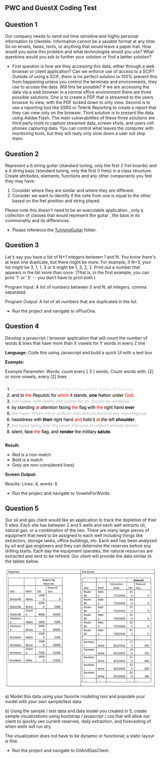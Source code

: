 ## PWC and GuestX Coding Test
## Question 1
<p>Our company needs to send out time sensitive and highly personal information to clientele.
Information cannot be a savable format at any time. So no emails, faxes, texts, or anything that
would leave a paper trail. How would you solve this problem and what technologies would you
use? What questions would you ask to further your solution or find a better solution?</p>

- First question is how are they accessing this data, either through a web browser or client application? Can we enforce 
use of access to a SCIF? Outside of using a SCIF, there is no perfect solution to 100% prevent this from happening unless 
you control the terminals and environments, they use to access the data. Will this be possible? If we are accessing the 
data via a web browser in a normal office environment there are three possible solutions. One is to create a PDF that is 
streamed to the users browser to view, with the PDF locked down to only view. Second is to use a reporting tool like 
SSRS or Telerik Reporting to create a report that they can view only on the browser. Third solution is to present the data 
using Adobe Flash. The main vulnerabilities of these three solutions are third party tools to capture streamed data, 
screen shots, and users cell phones capturing data. Ypu can control what leaves the computer with monitoring tools, 
but they will realy only slow down a user not stop them.

## Question 2
<p>Represent a 6 string guitar (standard tuning, only the first 2 fret boards) and a 4 string bass
(standard tuning, only the first 3 frets) in a class structure. Create attributes, elements, functions
and any other components you feel they may have.</p>

1. Consider where they are similar and where they are different.
2. Consider we want to identify if the note from one is equal to the other based on the fret
position and string played.

<p>Please note this doesn’t need to be an executable application , only a collection of classes that
would represent the guitar , the bass in its commonality and its differences.</p>

- Please reference the [TunningGuitar](https://github.com/jbcirs/GuestXCodeTest/tree/master/TunningGuitar) folder.

## Question 3
<p>Let's say you have a list of N+1 integers between 1 and N. You know there's at least one
duplicate, but there might be more. For example, if N=3, your list might be 3, 1, 1, 3 or it might
be 1, 3, 2, 2. Print out a number that appears in the list more than once. (That is, in the first
example, you can print '1' or '3' -- you don't have to print both.)</p>

<p>Program Input: A list of numbers between 0 and N, all integers, comma separated.</p>
<p>Program Output: A list of all numbers that are duplicated in the list.</p>

- Run the project and navigate to nPlusOne.


## Question 4
<p>Develop a javascript / browser application that will count the number of words & lines that have
more than X vowels for Y words in every Z line</p>

**Language:** Code this using Javascript and build a quick UI with a text box

**Example:**
</p>Example Parameter: Words: count every [ 3 ] words, Count words with: [2] or more vowels,
every [2] lines</p>

<img src="https://github.com/jbcirs/GuestXCodeTest/blob/master/wwwroot/images/question4ExampleOutput.jpg" alt="Question 4 Example Output">

**Result:** 
- Red is a non-match
- Bold is a match
- Grey are non-considered lines)

**Screen Output:**

Results: Lines: 4, words: 6

- Run the project and navigate to VowelsForWords.


## Question 5
<p>Our oil and gas client would like an application to track the depletion of their 5 sites. Each site
has between 2 and 5 wells and each well extracts oil, natural gas, or a combination of the two.
There are many large pieces of equipment that need to be assigned to each well including
things like extractors, storage tanks, office buildings, etc. Each well has been analyzed by oil
and gas engineers and they can determine the reserves before any drilling starts. Each day the
equipment operates, the natural resources are extracted and sent to be refined. Our client will
provide the data similar to the tables below.</p>

<img src="https://github.com/jbcirs/GuestXCodeTest/blob/master/wwwroot/images/OilAndGasClientQuestion5.jpg" alt="Question 4 Example Output">

a) Model this data using your favorite modeling tool and populate your model with your own
sample/test data.

b) Using the sample / test data and data model you created in 5, create sample
visualizations using bootstrap / javascript / css that will allow our client to quickly see
current reserves, daily extraction, and forecasting of when wells will run dry.

The visualization does not have to be dynamic or functional; a static layout is fine.

- Run the project and navigate to OilAndGasClient.

